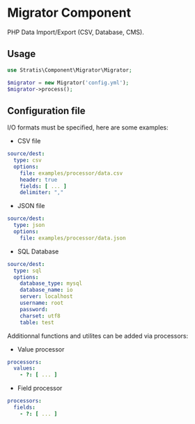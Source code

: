 Migrator Component
==============
PHP Data Import/Export (CSV, Database, CMS).

Usage
---------

```php
use Stratis\Component\Migrator\Migrator;

$migrator = new Migrator('config.yml');
$migrator->process();
```

Configuration file
---------

I/O formats must be specified, here are some examples:

* CSV file
```yaml
source/dest:
  type: csv
  options:
    file: examples/processor/data.csv
    header: true
    fields: [ ... ]
    delimiter: ","
```

* JSON file
```yaml
source/dest:
  type: json
  options:
    file: examples/processor/data.json
```

* SQL Database
```yaml
source/dest:
  type: sql
  options:
    database_type: mysql
    database_name: io
    server: localhost
    username: root
    password: 
    charset: utf8
    table: test
```

Additionnal functions and utilites can be added via processors:

* Value processor
```yaml
processors:
  values:
    - ?: [ ... ]
```

* Field processor
```yaml
processors:
  fields:
    - ?: [ ... ]
```
